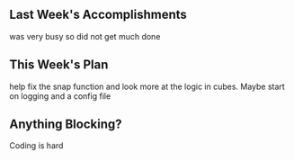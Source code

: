 ## Last Week's Accomplishments
was very busy so did not get much done

## This Week's Plan
help fix the snap function and look more at the logic in cubes. 
Maybe start on logging and a config file

## Anything Blocking?
Coding is hard
